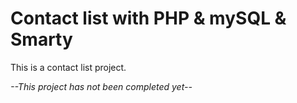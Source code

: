 # Contact list with PHP & mySQL & Smarty
This is a contact list project.

*--This project has not been completed yet--*
